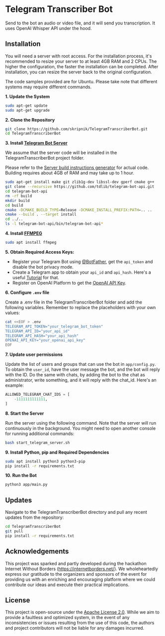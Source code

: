 # Telegram Transcriber Bot

Send to the bot an audio or video file, and it will send you transcription. It uses OpenAI Whisper API under the hood.

## Installation

You will need a server with root access. For the installation process, it's recommended to resize your server to at
least 4GB RAM and 2 CPUs. The higher the configuration, the faster the installation can be completed. After
installation, you can resize the server back to the original configuration.

The code samples provided are for Ubuntu. Please take note that different systems may require different commands.

**1. Update the System**

```bash
sudo apt-get update
sudo apt-get upgrade
```

**2. Clone the Repository**

```bash
git clone https://github.com/skripnik/TelegramTranscriberBot.git
cd TelegramTranscriberBot
```

**3. Install [Telegram Bot Server](https://github.com/tdlib/telegram-bot-api)**

We assume that the server code will be installed in the TelegramTranscriberBot project folder.

Please refer to the [Server build instructions generator](https://tdlib.github.io/telegram-bot-api/build.html) for
actual code. Building requires about 4GB of RAM and may take up to 1 hour.

```bash
sudo apt-get install make git zlib1g-dev libssl-dev gperf cmake g++
git clone --recursive https://github.com/tdlib/telegram-bot-api.git
cd telegram-bot-api
rm -rf build
mkdir build
cd build
cmake -DCMAKE_BUILD_TYPE=Release -DCMAKE_INSTALL_PREFIX:PATH=.. ..
cmake --build . --target install
cd ../..
ls -l telegram-bot-api/bin/telegram-bot-api*
```

**4. Install [FFMPEG](https://www.ffmpeg.org/)**

```bash
sudo apt install ffmpeg
```

**5. Obtain Required Access Keys:**

- Register your Telegram Bot using [@BotFather](https://t.me/botfather), get the `api_token` and disable the bot privacy
  mode.
- Create a Telegram app to obtain your `api_id` and `api_hash`. Here's a
  useful [Tutorial](https://core.telegram.org/api/obtaining_api_id) for that.
- Register on OpenAI Platform to get
  the [OpenAI API Key](https://help.openai.com/en/articles/4936850-where-do-i-find-my-secret-api-key).

**6. Configure `.env` file**

Create a .env file in the TelegramTranscriberBot folder and add the following variables. Remember to replace the
placeholders with your own values:

```bash
cat <<EOF > .env
TELEGRAM_API_TOKEN="your_telegram_bot_token"
TELEGRAM_API_ID="your_api_id"
TELEGRAM_API_HASH="your_api_hash"
OPENAI_API_KEY="your_openai_api_key"
EOF
```

**7. Update user permissions**

Update the list of users and groups that can use the bot in `app/config.py`. To obtain the `user_id`, have the user
message the bot, and the bot will reply with the ID. Do the same with chats, by adding the bot to the chat as
administrator, write something, and it will reply with the chat_id. Here's an example:

```python 
ALLOWED_TELEGRAM_CHAT_IDS = [
    -1111111111111,
]
```

**8. Start the Server**

Run the server using the following command. Note that the server will run continuously in the background. You might need
to open another console for running additional commands:

```bash
bash start_telegram_server.sh
```

**9. Install Python, pip and Required Dependencies**

```bash
sudo apt install python3 python3-pip
pip install -r requirements.txt
```

**10. Run the Bot**

```bash
python3 app/main.py
```

## Updates

Navigate to the TelegramTranscriberBot directory and pull any recent updates from the repository:

```bash
cd TelegramTranscriberBot
git pull
pip install -r requirements.txt
```

## Acknowledgements

This project was sparked and partly developed during the hackathon Internet Without
Borders (https://internetborders.net/). We wholeheartedly express our gratitude to the organizers and sponsors of the
event for providing us with an enriching and encouraging platform where we could contribute our ideas and execute their
practical implications.

## License

This project is open-source under the [Apache License 2.0](https://www.apache.org/licenses/LICENSE-2.0). While we aim to
provide a faultless and optimized system, in the event of any inconsistencies or issues resulting from the use of this
code, the authors and project contributors will not be liable for any damages incurred.